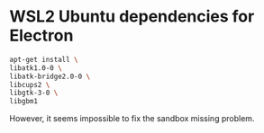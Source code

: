 # WSL2 Ubuntu dependencies for Electron

```bash
apt-get install \
libatk1.0-0 \
libatk-bridge2.0-0 \
libcups2 \
libgtk-3-0 \
libgbm1
```

However, it seems impossible to fix the sandbox missing problem.
